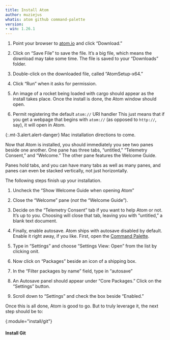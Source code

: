 ```yaml
---
title: Install Atom
author: muziejus
whatis: atom github command-palette
version:
- win: 1.26.1
---
```


<div class="pc">
<div class="win">

1. Point your browser to [atom.io](https://atom.io) and click “Download.” 

1. Click on “Save File” to save the file. It’s a big file, which means the
   download may take some time. The file is saved to your “Downloads” folder.

1. Double-click on the downloaded file, called “AtomSetup-x64.”

1. Click “Run” when it asks for permission.

1. An image of a rocket being loaded with cargo should appear as the install
   takes place. Once the install is done, the Atom window should open.

1. Permit registering the default `atom://` URI handler This just means that
   if you get a webpage that begins with `atom://` (as opposed to `http://`,
   say), it will open in Atom.

</div>
<div class="mac">

{:.mt-3.alert.alert-danger}
Mac installation directions to come.

</div>

Now that Atom is installed, you should immediately you see two panes beside
one another. One pane has three tabs, “untitled,” “Telemetry Consent,” and
“Welcome.” The other pane features the Welcome Guide. 

Panes hold tabs, and you can have many tabs as well as many panes, and panes
can even be stacked vertically, not just horizontally.

The following steps finish up your installation.

1. Uncheck the “Show Welcome Guide when opening Atom”

1. Close the “Welcome” pane (*not* the “Welcome Guide”).

1. Decide on the “Telemetry Consent” tab if you want to help Atom or not. It’s
   up to you. Choosing will close that tab, leaving you with “untitled,” a
   blank text document. 

1. Finally, enable autosave. Atom ships with autosave disabled by default. Enable it
   right away, if you like. First, open the [Command
   Palette](/whatis/command-palette).

1. Type in “Settings” and choose “Settings View: Open” from the list by
   clicking onit.

1. Now click on “Packages” beside an icon of a shipping box.

1. In the “Filter packages by name” field, type in “autosave”

1. An Autosave panel should appear under “Core Packages.” Click on the
   “Settings” button.

1. Scroll down to “Settings” and check the box beside “Enabled.”

Once this is all done, Atom is good to go. But to truly leverage it, the next
step should be to:

{:module="install/git"}
#### Install Git

</div>
